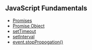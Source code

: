 ## JavaScript Fundamentals

- [Promises](https://github.com/BekCodingAddict/JavaScript/blob/master/Fundamentals/Promises.md)
- [Promise Object](https://github.com/BekCodingAddict/JavaScript/blob/master/Fundamentals/Promise-Object.md)
- [setTimeout](https://github.com/BekCodingAddict/JavaScript/blob/master/Fundamentals/setTimeout.md)
- [setInterval](https://github.com/BekCodingAddict/JavaScript/blob/master/Fundamentals/setTimeout.md)
- [event.stopPropogation()](https://github.com/BekCodingAddict/JavaScript/blob/master/Fundamentals/event.stopPropagation().md)
